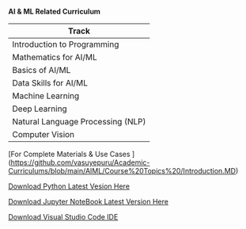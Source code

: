  <b>AI & ML Related Curriculum </b> 


| Track      | 
| ----------- | 
| Introduction to Programming   | 
| Mathematics for AI/ML   | U
| Basics of AI/ML   | 
| Data Skills for AI/ML   | 
| Machine Learning   | 
| Deep Learning   | 
| Natural Language Processing (NLP)   |
| Computer Vision  | 

[For Complete Materials & Use Cases ] (https://github.com/vasuyepuru/Academic-Curriculums/blob/main/AIML/Course%20Topics%20/Introduction.MD)

[Download Python Latest Vesion Here](https://www.python.org/downloads/release/python-3124/)

[Download Jupyter NoteBook Latest Version Here](https://jupyter.org/install)

[Download Visual Studio Code IDE](https://code.visualstudio.com/download)
